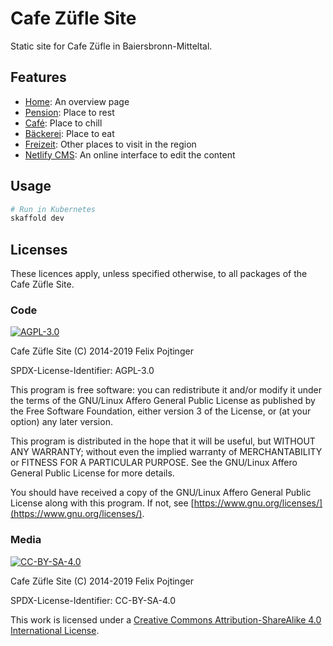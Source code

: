 # Cafe Züfle Site

Static site for Cafe Züfle in Baiersbronn-Mitteltal.

## Features

- [Home](./_pages/index.md): An overview page
- [Pension](./_pages/pension.md): Place to rest
- [Café](./_pages/cafe.md): Place to chill
- [Bäckerei](./_pages/baeckerei.md): Place to eat
- [Freizeit](./_pages/freizeit.md): Other places to visit in the region
- [Netlify CMS](./admin/config.yml): An online interface to edit the content

## Usage

```bash
# Run in Kubernetes
skaffold dev
```

## Licenses

These licences apply, unless specified otherwise, to all packages of the Cafe Züfle Site.

### Code

[![AGPL-3.0](https://www.gnu.org/graphics/agplv3-155x51.png)](./LICENSE.md)

Cafe Züfle Site (C) 2014-2019 Felix Pojtinger

SPDX-License-Identifier: AGPL-3.0

This program is free software: you can redistribute it and/or modify it under the terms of the GNU/Linux Affero General Public License as published by the Free Software Foundation, either version 3 of the License, or (at your option) any later version.

This program is distributed in the hope that it will be useful, but WITHOUT ANY WARRANTY; without even the implied warranty of MERCHANTABILITY or FITNESS FOR A PARTICULAR PURPOSE. See the GNU/Linux Affero General Public License for more details.

You should have received a copy of the GNU/Linux Affero General Public License along with this program. If not, see [https://www.gnu.org/licenses/](https://www.gnu.org/licenses/).

### Media

[![CC-BY-SA-4.0](https://licensebuttons.net/l/by-sa/4.0/88x31.png)](./LICENSE_MEDIA.md)

Cafe Züfle Site (C) 2014-2019 Felix Pojtinger

SPDX-License-Identifier: CC-BY-SA-4.0

This work is licensed under a [Creative Commons Attribution-ShareAlike 4.0 International License](https://creativecommons.org/licenses/by-sa/4.0/).
